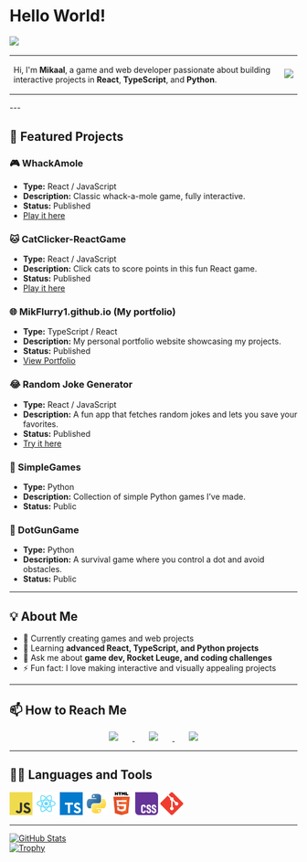# Hello World! 
![](https://komarev.com/ghpvc/?username=MikFlurry1&label=Profile%20Visits&color=blue&style=for-the-badge)

<table>
<tr>
<td>

Hi, I'm **Mikaal**, a game and web developer passionate about building interactive projects in **React**, **TypeScript**, and **Python**.  

</td>
<td>

<img src="https://media.giphy.com/media/l0MYt5jPR6QX5pnqM/giphy.gif" height="120px">

</td>
</tr>
</table>
---

## 🚀 Featured Projects

### 🎮 WhackAmole
- **Type:** React / JavaScript  
- **Description:** Classic whack-a-mole game, fully interactive.  
- **Status:** Published  
- <a href="https://mikflurry1.github.io/WhackAmole/" target="_blank">Play it here</a>  

### 🐱 CatClicker-ReactGame
- **Type:** React / JavaScript  
- **Description:** Click cats to score points in this fun React game.  
- **Status:** Published  
- <a href="https://mikflurry1.github.io/CatClicker-ReactGame/" target="_blank">Play it here</a>  

### 🌐 MikFlurry1.github.io (My portfolio)
- **Type:** TypeScript / React  
- **Description:** My personal portfolio website showcasing my projects.  
- **Status:** Published  
- <a href="https://MikFlurry1.github.io" target="_blank">View Portfolio</a>  

### 😂 Random Joke Generator
- **Type:** React / JavaScript  
- **Description:** A fun app that fetches random jokes and lets you save your favorites.  
- **Status:** Published  
- <a href="https://mikflurry1.github.io/randomjokegenerator/" target="_blank">Try it here</a>  

### 🐍 SimpleGames
- **Type:** Python  
- **Description:** Collection of simple Python games I’ve made.  
- **Status:** Public  

### 🔫 DotGunGame
- **Type:** Python  
- **Description:** A survival game where you control a dot and avoid obstacles.  
- **Status:** Public  
---

## 💡 About Me
- 🔭 Currently creating games and web projects  
- 🌱 Learning **advanced React, TypeScript, and Python projects**  
- 💬 Ask me about **game dev, Rocket Leuge, and coding challenges**  
- ⚡ Fun fact: I love making interactive and visually appealing projects  

---

## 📫 How to Reach Me

<p align="center">
  <a href="https://github.com/MikFlurry1" target="_blank">
    <img src="https://img.icons8.com/color/48/000000/github--v1.png" height="60" style="margin: 0 25px;"/>
  </a>
  <a href="https://discord.com/" target="_blank">
    <img src="https://img.icons8.com/color/48/000000/discord-logo.png" height="60" style="margin: 0 25px;"/>
  </a>
  <a href="https://twitter.com/" target="_blank">
    <img src="https://img.icons8.com/color/48/000000/twitter.png" height="60" style="margin: 0 25px;"/>
  </a>
</p>

---

## 👨‍💻 Languages and Tools  
<code><img height="40" src="https://raw.githubusercontent.com/github/explore/80688e429a7d4ef2fca1e82350fe8e3517d3494d/topics/javascript/javascript.png"></code>
<code><img height="40" src="https://raw.githubusercontent.com/github/explore/80688e429a7d4ef2fca1e82350fe8e3517d3494d/topics/react/react.png"></code>
<code><img height="40" src="https://raw.githubusercontent.com/github/explore/80688e429a7d4ef2fca1e82350fe8e3517d3494d/topics/typescript/typescript.png"></code>
<code><img height="40" src="https://raw.githubusercontent.com/github/explore/80688e429a7d4ef2fca1e82350fe8e3517d3494d/topics/python/python.png"></code>
<code><img height="40" src="https://raw.githubusercontent.com/github/explore/80688e429a7d4ef2fca1e82350fe8e3517d3494d/topics/html/html.png"></code>
<code><img height="40" src="https://raw.githubusercontent.com/github/explore/80688e429a7d4ef2fca1e82350fe8e3517d3494d/topics/css/css.png"></code>
<code><img height="40" src="https://raw.githubusercontent.com/github/explore/80688e429a7d4ef2fca1e82350fe8e3517d3494d/topics/git/git.png"></code>

---

[![GitHub Stats](https://github-readme-stats.vercel.app/api?username=MikFlurry1&show_icons=true&theme=radical)](https://github-readme-stats.vercel.app/api?username=MikFlurry1)  
[![Trophy](https://github-profile-trophy.vercel.app/?username=MikFlurry1&theme=juicyfresh&no-frame=true&row=1&&margin-w=20&no-bg=true)](https://github-profile-trophy.vercel.app/?username=MikFlurry1)



